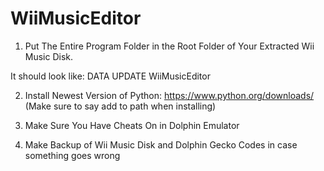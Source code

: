 # WiiMusicEditor
 
1. Put The Entire Program Folder in the Root Folder of Your Extracted Wii Music Disk.

It should look like:
DATA
UPDATE
WiiMusicEditor

2. Install Newest Version of Python: https://www.python.org/downloads/
(Make sure to say add to path when installing)

3. Make Sure You Have Cheats On in Dolphin Emulator

4. Make Backup of Wii Music Disk and Dolphin Gecko Codes in case something goes wrong